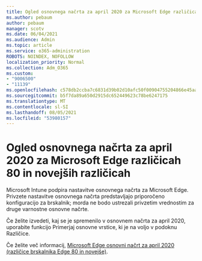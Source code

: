 ```yaml
---
title: Ogled osnovnega načrta za april 2020 za Microsoft Edge različicah 80 in novejših različicah
ms.author: pebaum
author: pebaum
manager: scotv
ms.date: 06/04/2021
ms.audience: Admin
ms.topic: article
ms.service: o365-administration
ROBOTS: NOINDEX, NOFOLLOW
localization_priority: Normal
ms.collection: Adm_O365
ms.custom:
- "9006500"
- "11139"
ms.openlocfilehash: c578db2ccba7c6831d39b02d10afc50f00904755204866e45aa4eb2ec313a8e3
ms.sourcegitcommit: b5f7da89a650d2915dc652449623c78be6247175
ms.translationtype: MT
ms.contentlocale: sl-SI
ms.lasthandoff: 08/05/2021
ms.locfileid: "53980157"
---
```

# <a name="view-the-april-2020-baseline-for-microsoft-edge-versions-80-and-later"></a>Ogled osnovnega načrta za april 2020 za Microsoft Edge različicah 80 in novejših različicah

Microsoft Intune podpira nastavitve osnovnega načrta za Microsoft Edge. Privzete nastavitve osnovnega načrta predstavljajo priporočeno konfiguracijo za brskalnik; morda ne bodo ustrezali privzetim vrednostim za druge varnostne osnovne načrte.

Če želite izvedeti, kaj se je spremenilo v osnovnem načrta za april 2020, uporabite funkcijo Primerjaj osnovne vrstice, ki je na voljo v podoknu Različice.

Če želite več informacij, [Microsoft Edge osnovni načrt za april 2020 (različice brskalnika Edge 80 in novejše)](/mem/intune/protect/security-baseline-settings-edge?pivots=edge-april-2020).